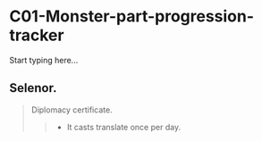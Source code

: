 # C01-Monster-part-progression-tracker

Start typing here...

## Selenor.

> Diplomacy certificate.
>> - It casts translate once per day.